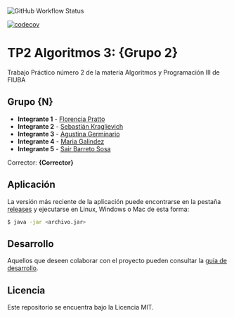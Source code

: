 ![GitHub Workflow Status](https://img.shields.io/github/actions/workflow/status/fnpratto/algo3_tp2/build.yml)

[![codecov](https://codecov.io/gh/fiuba/algo3_proyecto_base_tp2/branch/master/graph/badge.svg)](https://codecov.io/gh/fiuba/algo3_proyecto_base_tp2)

# TP2 Algoritmos 3: {Grupo 2}

Trabajo Práctico número 2 de la materia Algoritmos y Programación III de FIUBA

## Grupo {N}

- **Integrante 1** - [Florencia Pratto](https://github.com/fnpratto)
- **Integrante 2** - [Sebastián Kraglievich](https://github.com/Sebakrag)
- **Integrante 3** - [Agustina Germinario](https://github.com/agus-germi)
- **Integrante 4** - [Maria Galindez](https://github.com/mariagalindez)
- **Integrante 5** - [Sair Barreto Sosa](https://github.com/SairBarreto)

Corrector: **{Corrector}**

## Aplicación

La versión más reciente de la aplicación puede encontrarse en la pestaña [releases](https://github.com/fiuba/algo3_proyecto_base_tp2/releases/latest) y ejecutarse en Linux, Windows o Mac de esta forma:

```bash
$ java -jar <archivo.jar>
```

## Desarrollo

Aquellos que deseen colaborar con el proyecto pueden consultar la [guía de desarrollo](./docs/Desarrollo.md).

## Licencia

Este repositorio se encuentra bajo la Licencia MIT.
